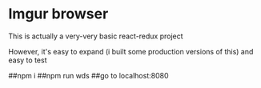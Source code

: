 # Imgur browser

This is actually a very-very basic react-redux project

However, it's easy to expand (i built some production versions of this) and easy to test

##npm i
##npm run wds
##go to localhost:8080
